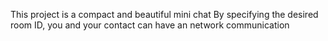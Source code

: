 This project is a compact and beautiful mini chat By specifying the desired room ID, you and your contact can have an network communication
